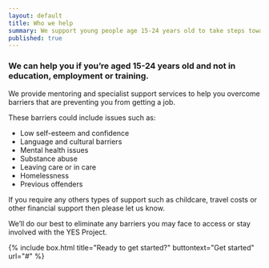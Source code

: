 ```yaml
---
layout: default
title: Who we help
summary: We support young people age 15-24 years old to take steps towards employment
published: true
---
```


### We can help you if you’re aged 15-24 years old and not in education, employment or training.

We provide mentoring and specialist support services to help you overcome barriers that are preventing you from getting a job. 

These barriers could include issues such as: 

* Low self-esteem and confidence
* Language and cultural barriers
* Mental health issues 
* Substance abuse
* Leaving care or in care
* Homelessness 
* Previous offenders

If you require any others types of support such as childcare, travel costs or other financial support then please let us know. 

We’ll do our best to eliminate any barriers you may face to access or stay involved with the YES Project.

{% include box.html title="Ready to get started?" buttontext="Get started" url="#" %}

